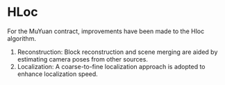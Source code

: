# HLoc
For the MuYuan contract, improvements have been made to the Hloc algorithm.
1. Reconstruction: Block reconstruction and scene merging are aided by estimating camera poses from other sources.
2. Localization: A coarse-to-fine localization approach is adopted to enhance localization speed.

